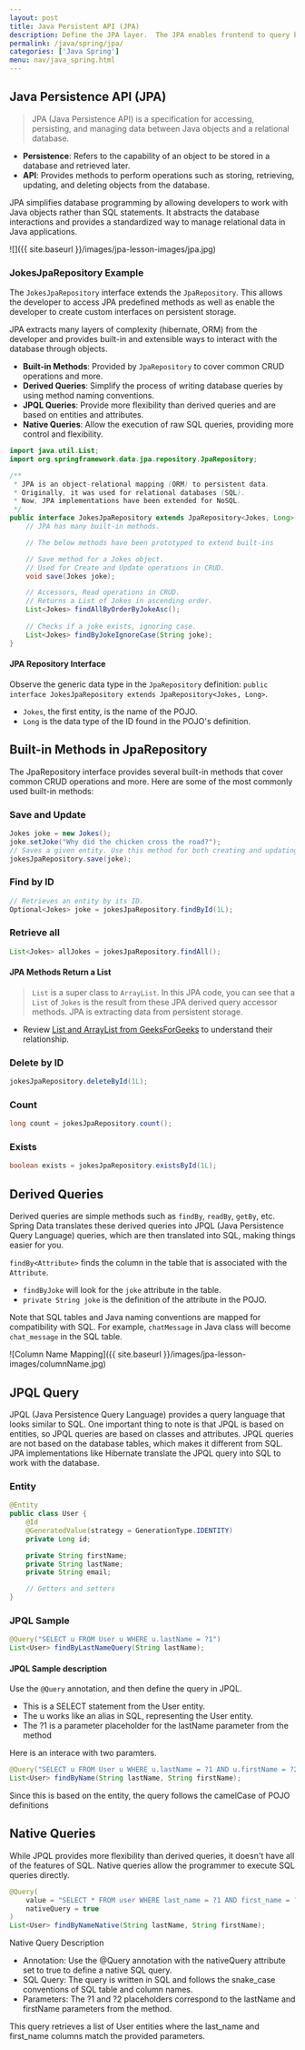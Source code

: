 ```yaml
---
layout: post
title: Java Persistent API (JPA)
description: Define the JPA layer.  The JPA enables frontend to query backend and returns a list.
permalink: /java/spring/jpa/
categories: ['Java Spring']
menu: nav/java_spring.html
---
```


## Java Persistence API (JPA)

> JPA (Java Persistence API) is a specification for accessing, persisting, and managing data between Java objects and a relational database.

- **Persistence**: Refers to the capability of an object to be stored in a database and retrieved later.
- **API**: Provides methods to perform operations such as storing, retrieving, updating, and deleting objects from the database.

JPA simplifies database programming by allowing developers to work with Java objects rather than SQL statements. It abstracts the database interactions and provides a standardized way to manage relational data in Java applications.

![]({{ site.baseurl }}/images/jpa-lesson-images/jpa.jpg)

### JokesJpaRepository Example

The `JokesJpaRepository` interface extends the `JpaRepository`. This allows the developer to access JPA predefined methods as well as enable the developer to create custom interfaces on persistent storage.

JPA extracts many layers of complexity (hibernate, ORM) from the developer and provides built-in and extensible ways to interact with the database through objects.

- **Built-in Methods**: Provided by `JpaRepository` to cover common CRUD operations and more.
- **Derived Queries**: Simplify the process of writing database queries by using method naming conventions.
- **JPQL Queries**: Provide more flexibility than derived queries and are based on entities and attributes.
- **Native Queries**: Allow the execution of raw SQL queries, providing more control and flexibility.

```java
import java.util.List;
import org.springframework.data.jpa.repository.JpaRepository;

/** 
 * JPA is an object-relational mapping (ORM) to persistent data.
 * Originally, it was used for relational databases (SQL). 
 * Now, JPA implementations have been extended for NoSQL.
 */
public interface JokesJpaRepository extends JpaRepository<Jokes, Long> {
    // JPA has many built-in methods.

    // The below methods have been prototyped to extend built-ins

    // Save method for a Jokes object.
    // Used for Create and Update operations in CRUD.
    void save(Jokes joke);  

    // Accessors, Read operations in CRUD.
    // Returns a List of Jokes in ascending order.
    List<Jokes> findAllByOrderByJokeAsc();  
    
    // Checks if a joke exists, ignoring case.
    List<Jokes> findByJokeIgnoreCase(String joke);  
}
```

#### JPA Repository Interface
Observe the generic data type in the `JpaRepository` definition: `public interface JokesJpaRepository extends JpaRepository<Jokes, Long>`.

- `Jokes`, the first entity, is the name of the POJO.
- `Long` is the data type of the ID found in the POJO's definition.



## Built-in Methods in JpaRepository

The JpaRepository interface provides several built-in methods that cover common CRUD operations and more. Here are some of the most commonly used built-in methods:

### Save and Update

```java
Jokes joke = new Jokes();
joke.setJoke("Why did the chicken cross the road?");
// Saves a given entity. Use this method for both creating and updating records. 
jokesJpaRepository.save(joke);
```

### Find by ID

```java
// Retrieves an entity by its ID.
Optional<Jokes> joke = jokesJpaRepository.findById(1L);
```

### Retrieve all

```java
List<Jokes> allJokes = jokesJpaRepository.findAll();
```

#### JPA Methods Return a List
> `List` is a super class to `ArrayList`. In this JPA code, you can see that a `List` of `Jokes` is the result from these JPA derived query accessor methods. JPA is extracting data from persistent storage.

- Review [List and ArrayList from GeeksForGeeks](https://www.geeksforgeeks.org/difference-between-list-and-arraylist-in-java/) to understand their relationship.


### Delete by ID

```java
jokesJpaRepository.deleteById(1L);
```

### Count 

```java
long count = jokesJpaRepository.count();
```

### Exists

```java
boolean exists = jokesJpaRepository.existsById(1L);
```



## Derived Queries

Derived queries are simple methods such as `findBy`, `readBy`, `getBy`, etc. Spring Data translates these derived queries into JPQL (Java Persistence Query Language) queries, which are then translated into SQL, making things easier for you.

`findBy<Attribute>` finds the column in the table that is associated with the `Attribute`.

- `findByJoke` will look for the `joke` attribute in the table.
- `private String joke` is the definition of the attribute in the POJO.

Note that SQL tables and Java naming conventions are mapped for compatibility with SQL. For example, `chatMessage` in Java class will become `chat_message` in the SQL table.

![Column Name Mapping]({{ site.baseurl }}/images/jpa-lesson-images/columnName.jpg)

## JPQL Query

JPQL (Java Persistence Query Language) provides a query language that looks similar to SQL. One important thing to note is that JPQL is based on entities, so JPQL queries are based on classes and attributes. JPQL queries are not based on the database tables, which makes it different from SQL. JPA implementations like Hibernate translate the JPQL query into SQL to work with the database.

### Entity

```java
@Entity
public class User {
    @Id
    @GeneratedValue(strategy = GenerationType.IDENTITY)
    private Long id;

    private String firstName;
    private String lastName;
    private String email;

    // Getters and setters
}
```

### JPQL Sample

```java
@Query("SELECT u FROM User u WHERE u.lastName = ?1")
List<User> findByLastNameQuery(String lastName);
```

#### JPQL Sample description

Use the `@Query` annotation, and then define the query in JPQL.

- This is a SELECT statement from the User entity.
- The u works like an alias in SQL, representing the User entity.
- The ?1 is a parameter placeholder for the lastName parameter from the method

Here is an interace with two paramters.

```java
@Query("SELECT u FROM User u WHERE u.lastName = ?1 AND u.firstName = ?2")
List<User> findByName(String lastName, String firstName);
```

Since this is based on the entity, the query follows the camelCase of POJO definitions

## Native Queries

While JPQL provides more flexibility than derived queries, it doesn't have all of the features of SQL. Native queries allow the programmer to execute SQL queries directly.

```java
@Query(
    value = "SELECT * FROM user WHERE last_name = ?1 AND first_name = ?2",
    nativeQuery = true
)
List<User> findByNameNative(String lastName, String firstName);
```

Native Query Description
- Annotation: Use the @Query annotation with the nativeQuery attribute set to true to define a native SQL query.
- SQL Query: The query is written in SQL and follows the snake_case conventions of SQL table and column names.
- Parameters: The ?1 and ?2 placeholders correspond to the lastName and firstName parameters from the method.

This query retrieves a list of User entities where the last_name and first_name columns match the provided parameters.

